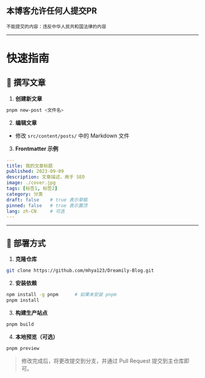 ## 本博客允许任何人提交PR
```
不能提交的内容：违反中华人民共和国法律的内容
```
---
# 快速指南

## 📝 撰写文章

1. **创建新文章**
```bash
pnpm new-post <文件名>
````

2. **编辑文章**

* 修改 `src/content/posts/` 中的 Markdown 文件

3. **Frontmatter 示例**

```yaml
---
title: 我的文章标题
published: 2023-09-09
description: 文章描述，用于 SEO
image: ./cover.jpg
tags: [标签1, 标签2]
category: 分类
draft: false    # true 表示草稿
pinned: false   # true 表示置顶
lang: zh-CN     # 可选
---
```

---

## 🚀 部署方式

1. **克隆仓库**

```bash
git clone https://github.com/mhya123/Dreamily-Blog.git
```

2. **安装依赖**

```bash
npm install -g pnpm      # 如果未安装 pnpm
pnpm install
```

3. **构建生产站点**

```bash
pnpm build
```

4. **本地预览（可选）**

```bash
pnpm preview
```

> 修改完成后，将更改提交到分支，并通过 Pull Request 提交到主仓库即可。